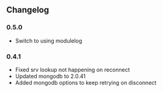 ## Changelog ##

### 0.5.0 ###
* Switch to using modulelog

### 0.4.1 ###
* Fixed srv lookup not happening on reconnect
* Updated mongodb to 2.0.41
* Added mongodb options to keep retrying on disconnect
